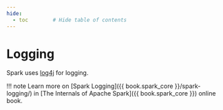 ```yaml
---
hide:
  - toc        # Hide table of contents
---
```


# Logging

Spark uses [log4j](http://logging.apache.org/log4j) for logging.

!!! note
    Learn more on [Spark Logging]({{ book.spark_core }}/spark-logging/) in [The Internals of Apache Spark]({{ book.spark_core }}) online book.
